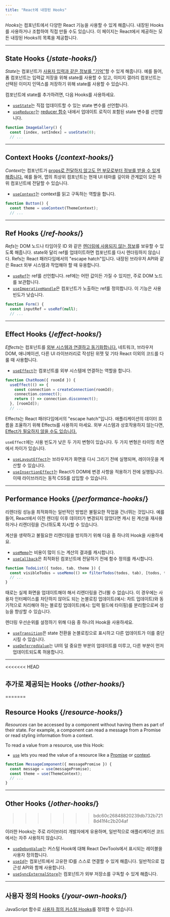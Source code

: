```yaml
---
title: "React에 내장된 Hooks"
---
```


<Intro>

*Hooks*는 컴포넌트에서 다양한 React 기능을 사용할 수 있게 해줍니다. 내장된 Hooks를 사용하거나 조합하여 직접 만들 수도 있습니다. 이 페이지는 React에서 제공하는 모든 내장된 Hooks의 목록을 제공합니다.

</Intro>

---

## State Hooks {/*state-hooks*/}

*State*는 컴포넌트가 [사용자 입력과 같은 정보를 "기억"](/learn/state-a-components-memory)할 수 있게 해줍니다. 예를 들어, 폼 컴포넌트는 입력값 저장을 위해 state를 사용할 수 있고, 이미지 갤러리 컴포넌트는 선택된 이미지 인덱스를 저장하기 위해 state를 사용할 수 있습니다.

컴포넌트에 state를 추가하려면, 다음 Hooks를 사용하세요.

* [`useState`](/reference/react/useState)는 직접 업데이트할 수 있는 state 변수를 선언합니다.
* [`useReducer`](/reference/react/useReducer)는 [reducer 함수](/learn/extracting-state-logic-into-a-reducer) 내에서 업데이트 로직이 포함된 state 변수를 선언합니다.

```js
function ImageGallery() {
  const [index, setIndex] = useState(0);
  // ...
```

---

## Context Hooks {/*context-hooks*/}

*Context*는 컴포넌트가 [props로 전달하지 않고도 먼 부모로부터 정보를 받을 수 있게 해줍니다.](/learn/passing-props-to-a-component) 예를 들어, 앱의 최상위 컴포넌트는 현재 UI 테마를 깊이와 관계없이 모든 하위 컴포넌트에 전달할 수 있습니다.

* [`useContext`](/reference/react/useContext)는 context를 읽고 구독하는 역할을 합니다.

```js
function Button() {
  const theme = useContext(ThemeContext);
  // ...
```

---

## Ref Hooks {/*ref-hooks*/}

*Refs*는 DOM 노드나 타임아웃 ID 와 같은 [렌더링에 사용되지 않는 정보](/learn/referencing-values-with-refs)를 보유할 수 있도록 해줍니다. state와 달리 ref를 업데이트하면 컴포넌트를 다시 렌더링하지 않습니다. Refs는 React 패러다임에서의 "escape hatch"입니다. 내장된 브라우저 API와 같은 React 외부 시스템과 작업해야 할 때 유용합니다.

* [`useRef`](/reference/react/useRef)는 ref를 선언합니다. ref에는 어떤 값이든 가질 수 있지만, 주로 DOM 노드를 보관합니다.
* [`useImperativeHandle`](/reference/react/useImperativeHandle)은 컴포넌트가 노출하는 ref를 정의합니다. 이 기능은 사용 빈도가 낮습니다.

```js
function Form() {
  const inputRef = useRef(null);
  // ...
```

---

## Effect Hooks {/*effect-hooks*/}

*Effects*는 컴포넌트를 [외부 시스템과 연결하고 동기화합니다.](/learn/synchronizing-with-effects) 네트워크, 브라우저 DOM, 애니메이션, 다른 UI 라이브러리로 작성된 위젯 및 기타 React 이외의 코드를 다룰 때 사용합니다.

* [`useEffect`](/reference/react/useEffect)는 컴포넌트를 외부 시스템에 연결하는 역할을 합니다.

```js
function ChatRoom({ roomId }) {
  useEffect(() => {
    const connection = createConnection(roomId);
    connection.connect();
    return () => connection.disconnect();
  }, [roomId]);
  // ...
```

Effects는 React 패러다임에서의 "escape hatch"입니다. 애플리케이션의 데이터 흐름을 조율하기 위해 Effects를 사용하지 마세요. 외부 시스템과 상호작용하지 않는다면, [Effect가 필요하지 않을 수도 있습니다.](/learn/you-might-not-need-an-effect)

`useEffect`에는 사용 빈도가 낮은 두 가지 변형이 있습니다. 두 가지 변형은 타이밍 측면에서 차이가 있습니다.

* [`useLayoutEffect`](/reference/react/useLayoutEffect)는 브라우저가 화면을 다시 그리기 전에 실행되며, 레이아웃을 계산할 수 있습니다.
* [`useInsertionEffect`](/reference/react/useInsertionEffect)는 React가 DOM에 변경 사항을 적용하기 전에 실행됩니다. 이때 라이브러리는 동적 CSS를 삽입할 수 있습니다.

---

## Performance Hooks {/*performance-hooks*/}

리렌더링 성능을 최적화하는 일반적인 방법은 불필요한 작업을 건너뛰는 것입니다. 예를 들어, React에서 이전 렌더링 이후 데이터가 변경되지 않았다면 캐시 된 계산을 재사용하거나 리렌더링을 건너뛰도록 지시할 수 있습니다.

계산을 생략하고 불필요한 리렌더링을 방지하기 위해 다음 중 하나의 Hook을 사용하세요.

- [`useMemo`](/reference/react/useMemo)는 비용이 많이 드는 계산의 결과를 캐시합니다.
- [`useCallback`](/reference/react/useCallback)은 최적화된 컴포넌트에 전달하기 전에 함수 정의를 캐시합니다.

```js
function TodoList({ todos, tab, theme }) {
  const visibleTodos = useMemo(() => filterTodos(todos, tab), [todos, tab]);
  // ...
}
```

때로는 실제 화면을 업데이트해야 해서 리렌더링을 건너뛸 수 없습니다. 이 경우에는 사용자 인터페이스를 차단하지 않아도 되는 논블로킹 업데이트(예시: 차트 업데이트)와 동기적으로 처리해야 하는 블로킹 업데이트(예시: 입력 필드에 타이핑)를 분리함으로써 성능을 향상할 수 있습니다.

렌더링 우선순위를 설정하기 위해 다음 중 하나의 Hook을 사용하세요.

- [`useTransition`](/reference/react/useTransition)은 state 전환을 논블로킹으로 표시하고 다른 업데이트가 이를 중단시킬 수 있습니다.
- [`useDeferredValue`](/reference/react/useDeferredValue)는 UI의 덜 중요한 부분의 업데이트를 미루고, 다른 부분이 먼저 업데이트되도록 허용합니다.

---

<<<<<<< HEAD
## 추가로 제공되는 Hooks {/*other-hooks*/}
=======
## Resource Hooks {/*resource-hooks*/}

*Resources* can be accessed by a component without having them as part of their state. For example, a component can read a message from a Promise or read styling information from a context.

To read a value from a resource, use this Hook:

- [`use`](/reference/react/use) lets you read the value of a resource like a [Promise](https://developer.mozilla.org/en-US/docs/Web/JavaScript/Reference/Global_Objects/Promise) or [context](/learn/passing-data-deeply-with-context).

```js
function MessageComponent({ messagePromise }) {
  const message = use(messagePromise);
  const theme = use(ThemeContext);
  // ...
}
```

---

## Other Hooks {/*other-hooks*/}
>>>>>>> bdc60c26848820239db732b7218d41f4c2b204af

이러한 Hooks는 주로 라이브러리 개발자에게 유용하며, 일반적으로 애플리케이션 코드에서는 자주 사용하지 않습니다.

- [`useDebugValue`](/reference/react/useDebugValue)는 커스텀 Hook에 대해 React DevTools에서 표시되는 레이블을 사용자 정의합니다.
- [`useId`](/reference/react/useId)는 컴포넌트에서 고유한 ID를 스스로 연결할 수 있게 해줍니다. 일반적으로 접근성 API와 함께 사용합니다.
- [`useSyncExternalStore`](/reference/react/useSyncExternalStore)는 컴포넌트가 외부 저장소를 구독할 수 있게 해줍니다.

---

## 사용자 정의 Hooks {/*your-own-hooks*/}

JavaScript 함수로 [사용자 정의 커스텀 Hooks](/learn/reusing-logic-with-custom-hooks#extracting-your-own-custom-hook-from-a-component)를 정의할 수 있습니다.
